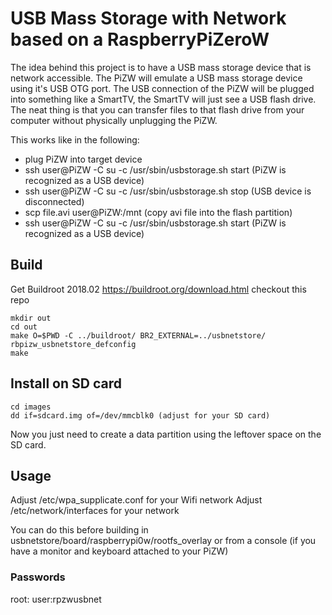 # USB Mass Storage with Network based on a RaspberryPiZeroW

The idea behind this project is to have a USB mass storage device that is network accessible.
The PiZW will emulate a USB mass storage device using it's USB OTG port.
The USB connection of the PiZW will be plugged into something like a SmartTV, the SmartTV will just
see a USB flash drive.
The neat thing is that you can transfer files to that flash drive from your computer without physically unplugging
the PiZW.

This works like in the following:
- plug PiZW into target device
- ssh user@PiZW -C su -c /usr/sbin/usbstorage.sh start (PiZW is recognized as a USB device)
- ssh user@PiZW -C su -c /usr/sbin/usbstorage.sh stop (USB device is disconnected)
- scp file.avi user@PiZW:/mnt (copy avi file into the flash partition)
- ssh user@PiZW -C su -c /usr/sbin/usbstorage.sh start (PiZW is recognized as a USB device)

## Build

Get Buildroot 2018.02 https://buildroot.org/download.html
checkout this repo

```
mkdir out
cd out
make O=$PWD -C ../buildroot/ BR2_EXTERNAL=../usbnetstore/ rbpizw_usbnetstore_defconfig
make
```

## Install on SD card
```
cd images
dd if=sdcard.img of=/dev/mmcblk0 (adjust for your SD card)
```
Now you just need to create a data partition using the leftover space on the SD card.

## Usage 

Adjust /etc/wpa_supplicate.conf for your Wifi network
Adjust /etc/network/interfaces for your network

You can do this before building in usbnetstore/board/raspberrypi0w/rootfs_overlay
or from a console (if you have a monitor and keyboard attached to your PiZW)

### Passwords
root:<no pasword set>
user:rpzwusbnet
